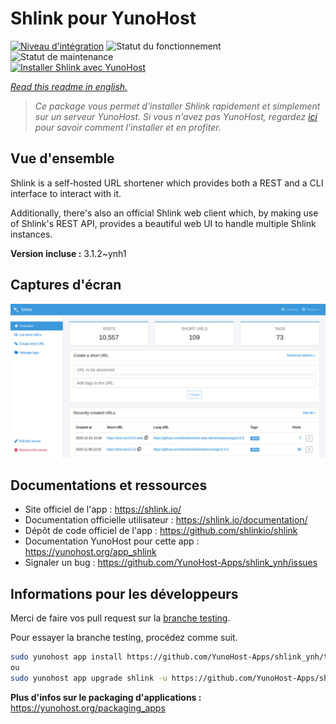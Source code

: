 <!--
N.B.: This README was automatically generated by https://github.com/YunoHost/apps/tree/master/tools/README-generator
It shall NOT be edited by hand.
-->

# Shlink pour YunoHost

[![Niveau d'intégration](https://dash.yunohost.org/integration/shlink.svg)](https://dash.yunohost.org/appci/app/shlink) ![Statut du fonctionnement](https://ci-apps.yunohost.org/ci/badges/shlink.status.svg) ![Statut de maintenance](https://ci-apps.yunohost.org/ci/badges/shlink.maintain.svg)  
[![Installer Shlink avec YunoHost](https://install-app.yunohost.org/install-with-yunohost.svg)](https://install-app.yunohost.org/?app=shlink)

*[Read this readme in english.](./README.md)*

> *Ce package vous permet d'installer Shlink rapidement et simplement sur un serveur YunoHost.
Si vous n'avez pas YunoHost, regardez [ici](https://yunohost.org/#/install) pour savoir comment l'installer et en profiter.*

## Vue d'ensemble

Shlink is a self-hosted URL shortener which provides both a REST and a CLI interface to interact with it.

Additionally, there's also an official Shlink web client which, by making use of Shlink's REST API, provides a beautiful web UI to handle multiple Shlink instances.

**Version incluse :** 3.1.2~ynh1

## Captures d'écran

![Capture d'écran de Shlink](./doc/screenshots/shlink-web-client-placeholder.jpg)

## Documentations et ressources

* Site officiel de l'app : <https://shlink.io/>
* Documentation officielle utilisateur : <https://shlink.io/documentation/>
* Dépôt de code officiel de l'app : <https://github.com/shlinkio/shlink>
* Documentation YunoHost pour cette app : <https://yunohost.org/app_shlink>
* Signaler un bug : <https://github.com/YunoHost-Apps/shlink_ynh/issues>

## Informations pour les développeurs

Merci de faire vos pull request sur la [branche testing](https://github.com/YunoHost-Apps/shlink_ynh/tree/testing).

Pour essayer la branche testing, procédez comme suit.

``` bash
sudo yunohost app install https://github.com/YunoHost-Apps/shlink_ynh/tree/testing --debug
ou
sudo yunohost app upgrade shlink -u https://github.com/YunoHost-Apps/shlink_ynh/tree/testing --debug
```

**Plus d'infos sur le packaging d'applications :** <https://yunohost.org/packaging_apps>
